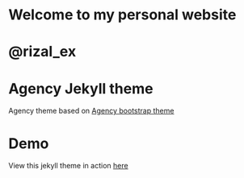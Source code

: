 Welcome to my personal website
====================

# @rizal_ex


Agency Jekyll theme
====================

Agency theme based on [Agency bootstrap theme ](https://startbootstrap.com/template-overviews/agency/)

# Demo

View this jekyll theme in action [here](https://y7kim.github.io/agency-jekyll-theme)
